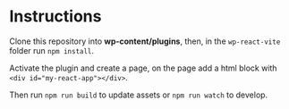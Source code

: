 # Instructions

Clone this repository into **wp-content/plugins**, then, in the `wp-react-vite` folder run `npm install`.

Activate the plugin and create a page, on the page add a html block with `<div id="my-react-app"></div>`.

Then run `npm run build` to update assets or `npm run watch` to develop.

